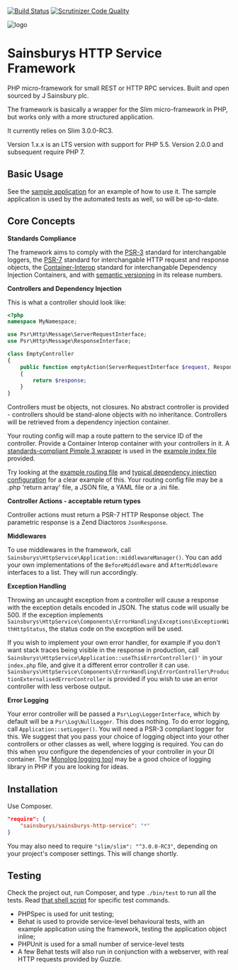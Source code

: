 [![Build Status](https://travis-ci.org/anobii/sainsburys-http-service.svg?branch=travis)](https://travis-ci.org/anobii/sainsburys-http-service)
[![Scrutinizer Code Quality](https://scrutinizer-ci.com/g/anobii/sainsburys-http-service/badges/quality-score.png?b=master&s=ad6f751b0f40e1246e30ac7b185b4a3b35c5fcc3)](https://scrutinizer-ci.com/g/anobii/sainsburys-http-service/?branch=master)

![logo](http://www.sainsburys.co.uk/homepage/images/sainsburys.png)

Sainsburys HTTP Service Framework
=================================

PHP micro-framework for small REST or HTTP RPC services.  Built and open sourced by J Sainsbury plc.

The framework is basically a wrapper for the Slim micro-framework in PHP, but works only with a more structured
application.

It currently relies on Slim 3.0.0-RC3.

Version 1.x.x is an LTS version with support for PHP 5.5.  Version 2.0.0 and subsequent require PHP 7.

Basic Usage
-----------

See the [sample application](https://github.com/anobii/sainsburys-http-service/tree/master/src-dev/sample-application)
for an example of how to use it.  The sample application is used by the automated tests as well, so will be up-to-date.

Core Concepts
-------------

**Standards Compliance**

The framework aims to comply with the [PSR-3](https://github.com/php-fig/fig-standards/blob/master/accepted/PSR-3-logger-interface.md)
standard for interchangable loggers, the [PSR-7](https://github.com/php-fig/fig-standards/blob/master/accepted/PSR-7-http-message.md)
standard for interchangable HTTP request and response objects, the [Container-Interop](https://github.com/container-interop/container-interop)
standard for interchangable Dependency Injection Containers, and with [semantic versioning](http://semver.org/) in its
release numbers.

**Controllers and Dependency Injection**

This is what a controller should look like:

```php
<?php
namespace MyNamespace;

use Psr\Http\Message\ServerRequestInterface;
use Psr\Http\Message\ResponseInterface;

class EmptyController
{
    public function emptyAction(ServerRequestInterface $request, ResponseInterface $response)
    {
        return $response;
    }
}
```

Controllers must be objects, not closures.  No abstract controller is provided - controllers should be stand-alone
objects with no inheritance.  Controllers will be retrieved from a dependency injection container.

Your routing config will map a route pattern to the service ID of the controller.  Provide a Container Interop
container with your controllers in it.  A [standards-compliant Pimple 3
wrapper](https://github.com/Sam-Burns/pimple3-containerinterop) is used in the [example index
file](https://github.com/anobii/sainsburys-http-service/blob/master/src-dev/sample-application/public/index.php) provided.

Try looking at the [example routing file](https://github.com/anobii/sainsburys-http-service/blob/master/src-dev/sample-application/config/routing.php)
and [typical dependency injection configuration](https://github.com/anobii/sainsburys-http-service/blob/master/src-dev/sample-application/src/Sainsburys/HttpService/Dev/MyDiConfig.php)
for a clear example of this.  Your routing config file may be a .php 'return array' file, a JSON file, a YAML file or a
.ini file.

**Controller Actions - acceptable return types**

Controller actions must return a PSR-7 HTTP Response object.  The parametric response is a Zend Diactoros ```JsonResponse```.

**Middlewares**

To use middlewares in the framework, call ```Sainsburys\HttpService\Application::middlewareManager()```.  You
can add your own implementations of the ```BeforeMiddleware``` and ```AfterMiddleware``` interfaces to a list.  They
will run accordingly.

**Exception Handling**

Throwing an uncaught exception from a controller will cause a response with the exception details encoded in JSON.  The
status code will usually be 500.  If the exception implements
```Sainsburys\HttpService\Components\ErrorHandling\Exceptions\ExceptionWithHttpStatus```, the status code on the
exception will be used.

If you wish to implement your own error handler, for example if you don't want stack traces being visible in the
response in production, call ```Sainsburys\HttpService\Application::useThisErrorController()'``` in your
```index.php``` file, and give it a different error controller it can use.  ```Sainsburys\HttpService\Components\ErrorHandling\ErrorController\ProductionExternalisedErrorController```
is provided if you wish to use an error controller with less verbose output.

**Error Logging**

Your error controller will be passed a ```Psr\Log\LoggerInterface```, which by default will be a
```Psr\Log\NullLogger```.  This does nothing.  To do error logging, call ```Application::setLogger()```.  You will
need a PSR-3 compliant logger for this.  We suggest that you pass your choice of logging object into your other
controllers or other classes as well, where logging is required.  You can do this when you configure the dependencies of
your controller in your DI container.  The [Monolog logging tool](https://github.com/Seldaek/monolog) may be a good
choice of logging library in PHP if you are looking for ideas.

Installation
------------

Use Composer.

```json
"require": {
    "sainsburys/sainsburys-http-service": "*"
}
```

You may also need to require ```"slim/slim": "^3.0.0-RC3"```, depending on your project's composer settings.  This will
change shortly.

Testing
-------

Check the project out, run Composer, and type ```./bin/test``` to run all the tests.  Read
[that shell script](https://github.com/anobii/sainsburys-http-service/blob/master/bin/test) for specific test commands.
 - PHPSpec is used for unit testing;
 - Behat is used to provide service-level behavioural tests, with an example application using the framework, testing the application object inline;
 - PHPUnit is used for a small number of service-level tests
 - A few Behat tests will also run in conjunction with a webserver, with real HTTP requests provided by Guzzle.
